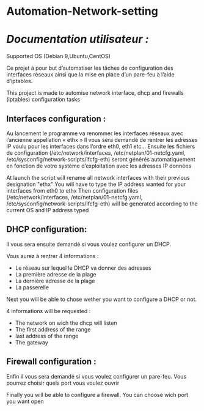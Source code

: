 # Automation-Network-setting
# _Documentation utilisateur :_

Supported OS (Debian 9,Ubuntu,CentOS)

Ce projet à pour but d’automatiser les tâches de configuration des interfaces réseaux ainsi que la mise en place d’un pare-feu à l’aide d’iptables.

This project is made to automise network interface, dhcp and firewalls (iptables) configuration tasks

## Interfaces configuration :

Au lancement le programme va renommer les interfaces réseaux avec l’ancienne appellation « ethx »
Il vous sera demandé de rentrer les adresses IP voulu pour les interfaces dans l’ordre eth0, eth1 etc...
Ensuite les fichiers de configuration (/etc/network/interfaces, /etc/netplan/01-netcfg.yaml, /etc/sysconfig/network-scripts/ifcfg-eth) seront générés automatiquement en fonction de votre système d’exploitation avec les adresses IP données 

At launch the script will rename all network interfaces with their previous designation "ethx"
You will have to type the IP address wanted for your interfaces from eth0 to ethx
Then configuration files (/etc/network/interfaces, /etc/netplan/01-netcfg.yaml, /etc/sysconfig/network-scripts/ifcfg-eth) will be generated according to the current OS and IP address typed 

## DHCP configuration:

Il vous sera ensuite demandé si vous voulez configurer un DHCP.

Vous aurez à rentrer 4 informations :
* Le réseau sur lequel le DHCP va donner des adresses 
* La première adresse de la plage
* La dernière adresse de la plage
* La passerelle

Next you will be able to chose wether you want to configure a DHCP or not.

4 informations will be requested :
* The network on wich the dhcp will listen 
* The first address of the range
* last address of the range 
* The gateway
 
## Firewall configuration :

Enfin il vous sera demandé si vous voulez configurer un pare-feu.
Vous pourrez choisir quels port vous voulez ouvrir

Finally you will be able to configure a firewall.
You can choose wich port you want open